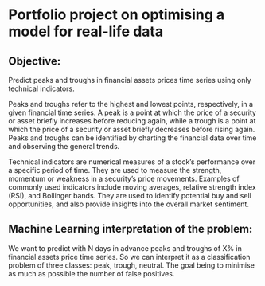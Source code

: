 # Portfolio project on optimising a model for real-life data


## Objective:
Predict peaks and troughs in financial assets prices time series using only technical indicators.

Peaks and troughs refer to the highest and lowest points, respectively, in a given financial time series. A peak is a point at which the price of a security or asset briefly increases before reducing again, while a trough is a point at which the price of a security or asset briefly decreases before rising again. Peaks and troughs can be identified by charting the financial data over time and observing the general trends.

Technical indicators are numerical measures of a stock’s performance over a specific period of time. They are used to measure the strength, momentum or weakness in a security’s price movements. Examples of commonly used indicators include moving averages, relative strength index (RSI), and Bollinger bands. They are used to identify potential buy and sell opportunities, and also provide insights into the overall market sentiment.

## Machine Learning interpretation of the problem:
We want to predict with N days in advance peaks and troughs of X% in financial assets price time series. So we can interpret it as a classification problem of three classes: peak, trough, neutral. The goal being to minimise as much as possible the number of false positives. 
